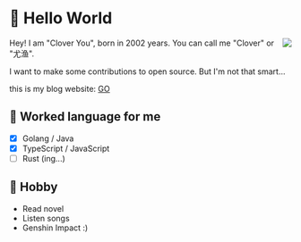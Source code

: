 # 🥳 Hello World

<img align="right" src="https://github-readme-stats.vercel.app/api?username=Clover-You">

Hey! I am "Clover You", born in 2002 years. You can call me "Clover" or "尤渔".

I want to make some contributions to open source. But I'm not that smart...

this is my blog website: [GO](https://www.ctong.top)

## 💬 Worked language for me
- [x] Golang / Java
- [x] TypeScript / JavaScript
- [ ] Rust (ing...)

## 👀 Hobby
- Read novel
- Listen songs
- Genshin Impact :)
